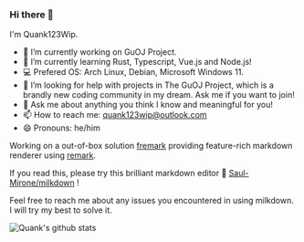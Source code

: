 ### Hi there 👋
I'm Quank123Wip.

- 🔭 I’m currently working on GuOJ Project.
- 🌱 I’m currently learning Rust, Typescript, Vue.js and Node.js!
- 💻 Prefered OS: Arch Linux, Debian, Microsoft Windows 11.
- 🤔 I’m looking for help with projects in The GuOJ Project, which is a brandly new coding community in my dream. Ask me if you want to join!
- 💬 Ask me about anything you think I know and meaningful for you!
- 📫 How to reach me: quank123wip@outlook.com
- 😄 Pronouns: he/him

Working on a out-of-box solution [fremark](https://github.com/fremark/fremark) providing feature-rich markdown renderer using [remark](https://github.com/remarkjs/remark).

If you read this, please try this brilliant markdown editor 🥛 [Saul-Mirone/milkdown](https://github.com/Saul-Mirone/milkdown) !

Feel free to reach me about any issues you encountered in using milkdown. I will try my best to solve it.
<!--
**quank123wip/quank123wip** is a ✨ _special_ ✨ repository because its `README.md` (this file) appears on your GitHub profile.

Here are some ideas to get you started:

- 🔭 I’m currently working on ...
- 🌱 I’m currently learning ...
- 👯 I’m looking to collaborate on ...
- 🤔 I’m looking for help with ...
- 💬 Ask me about ...
- 📫 How to reach me: ...
- 😄 Pronouns: ...
- ⚡ Fun fact: ...
-->

![Quank's github stats](https://github-readme-stats.vercel.app/api?username=Quank123wip)

